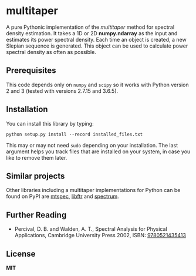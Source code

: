 # multitaper
A pure Pythonic implementation of the *multitaper* method for spectral density estimation. It takes a 1D or 2D **numpy.ndarray** as the input and estimates its power spectral density. Each time an object is created, a new Slepian sequence is generated. This object can be used to calculate power spectral density as often as possible.

## Prerequisites
This code depends only on `numpy` and `scipy` so it works with Python version 2 and 3 (tested with versions 2.7.15 and 3.6.5).

## Installation

You can install this library by typing:

    python setup.py install --record installed_files.txt

This may or may not need `sudo` depending on your installation. The last argument helps you track files that are installed on your system, in case you like to remove them later.

## Similar projects
Other libraries including a multitaper implementations for Python can be found on PyPI are [mtspec](https://pypi.org/project/mtspec/), [libftr](https://pypi.org/project/libtfr/) and [spectrum](https://pypi.org/project/spectrum/).

## Further Reading

* Percival, D. B. and Walden, A. T., Spectral Analysis for Physical Applications, Cambridge University Press 2002, ISBN: [9780521435413](http://www.worldcat.org/oclc/803678734)

## License
**MIT**
